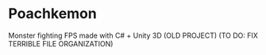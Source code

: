 # Poachkemon
Monster fighting FPS made with C# + Unity 3D (OLD PROJECT)
(TO DO: FIX TERRIBLE FILE ORGANIZATION)
